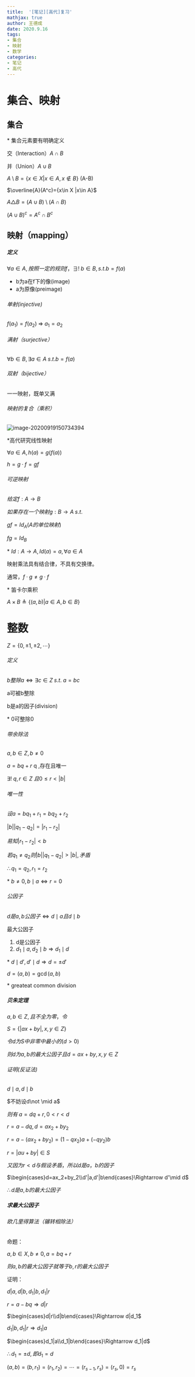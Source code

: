 ```yaml
---
title:  '[笔记][高代]复习'
mathjax: true
author: 王德成
date: 2020.9.16
tags:
- 集合
- 映射
- 数学
categories:
- 笔记
- 高代
---
```

# 集合、映射

## 集合

\* 集合元素要有明确定义

交（Interaction）$A\cap B$

并（Union）$A\cup B$

$A\setminus B=\{x\in X | x \in A,x \notin B\}$        (A-B)

$\overline{A}(A^c)={x\in X |x\in A}$

$A\triangle B=(A\cup B)\setminus(A\cap B)$

$(A\cup B)^c=A^c \cap B^c$

## 映射（mapping）

##### 定义

$\forall a\in A,按照一定的规则f，\exists!\;b\in B,s.t. b=f(a)$

- b为a在f下的像(image)
- a为原像(preimage)

###### 单射(injective)

$f(a_1)=f(a_2)\;\Rightarrow\; a_1=a_2$

###### 满射（surjective）

$\forall b \in B,\exists a\in A \; s.t.b=f(a)$

###### 双射（bijective）

一一映射，既单又满

###### 映射的复合（乘积）

![image-20200919150734394](C:\Users\wangdecheng\AppData\Roaming\Typora\typora-user-images\image-20200919150734394.png)

\*高代研究线性映射

$\forall a\in A,h(a)=g(f(a))$

$h=g·f=gf$

###### 可逆映射

$给定f:A\to B$

$如果存在一个映射g:B\to A\; s.t.$

$gf=Id_A(A的单位映射)$

$fg=Id_B$

\* $Id:A\to A,Id(a)=a,\forall a \in A$

映射乘法具有结合律，不具有交换律。

通常，$f·g\neq g·f$

\* 笛卡尔乘积

$A\times B \triangleq \{(a,b)|a\in A,b\in B\}$

# 整数

$Z=\{0,\pm1,\pm 2,\cdots\}$

###### 定义

$b整除a\Leftrightarrow\exists c\in Z \; s.t.\; a=bc$

a可被b整除

b是a的因子(division)

\* 0可整除0

###### 带余除法

$a,b\in Z,b\neq 0$

$a=bq+r$     q ,存在且唯一

$\exists !\;q,r\in Z \;且0 \le r< |b|$

###### 唯一性

$设a=bq_1+r_1=bq_2+r_2$

$|b||q_1-q_2|=|r_1-r_2|$

$易知|r_1-r_2|<b$

$若q_1\neq q_2则|b||q_1-q_2|>|b|,矛盾$

$\therefore q_1=q_2,r_1=r_2$

\* $b\neq 0,b \mid a \Leftrightarrow r=0$

###### 公因子

$d是a,b公因子\Leftrightarrow d\mid a且 d \mid b$

最大公因子

1. d是公因子
2. $d_1 \mid a,d_2 \mid b\Rightarrow d_1\mid d$

\* $d\mid d',d'\mid d\Rightarrow d=\pm d'$

$d=(a,b)=\gcd(a,b)$

\* greateat common division

##### 贝朱定理

$a,b \in Z ,且不全为零，令$

$S=\{|ax+by|,x,y\in Z\}$

$令d为S中非零中最小的(d>0)$

$则d为a,b的最大公因子且d=ax+by,x,y\in Z$

###### 证明(反证法)

$d\mid a,d\mid b$

$不妨设d\not \mid a$

$则有   \; a=dq+r,0<r<d$

$r=a-dq,d=ax_2+by_2$

$r=a-(ax_2+by_2)=(1-qx_2)a+(-qy_2)b$

$r=|au+by|\in S$

$又因为r<d与假设矛盾，所以d是a，b的因子$

$\begin{cases}d=ax_2+by_2\\d'|a,d'|b\end{cases}\Rightarrow d'\mid d$

$\therefore d是a,b的最大公因子$

##### 求最大公因子

###### 欧几里得算法（辗转相除法）

命题：

$a,b\in X,b\neq 0,a=bq+r$

$则a,b的最大公因子就等于b,r的最大公因子$

证明：

$d|a,d|b,d_1|b,d_1|r$

$r=a-bq\Rightarrow d|r$

$\begin{cases}d|r\\d|b\end{cases}\Rightarrow d|d_1$

$d_1|b,d_1|r\Rightarrow d_1|a$

$\begin{cases}d_1|a\\d_1|b\end{cases}\Rightarrow d_1|d$

$\therefore d_1=\pm d,即d_1=d$

$(a,b)=(b,r_1)=(r_1,r_2)=\cdots=(r_{s-1},r_s)=(r_s,0)=r_s$

